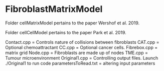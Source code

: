 # FibroblastMatrixModel

Folder cellMatrixModel pertains to the paper Wershof et al. 2019.

Folder cellCellModel pertains to the paper Park et al. 2019.

Contact.cpp = Controls nature of collisions between fibroblasts
CAT.cpp = Optional chemoattractant
CC.cpp = Optional cancer cells.
Fibrebox.cpp = matrix grid
Node.cpp = Fibroblasts are made up of nodes
TME.cpp = Tumour microenvironment
Original1.cpp = Controlling output files. Launch ./Original1 to run code
parametersToRead.txt = altering input parameters

